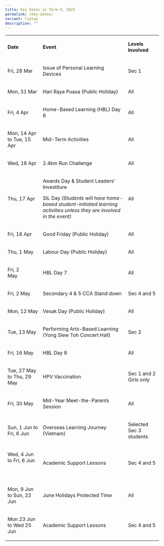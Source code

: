 ```yaml
---
title: Key Dates in Term 4, 2025
permalink: /key-dates/
variant: tiptap
description: ""
---
```

<table style="minWidth: 75px">
<colgroup>
<col>
<col>
<col>
</colgroup>
<tbody>
<tr>
<td rowspan="1" colspan="1">
<p><strong>Date</strong>
</p>
</td>
<td rowspan="1" colspan="1">
<p><strong>Event</strong>
</p>
</td>
<td rowspan="1" colspan="1">
<p><strong>Levels Involved</strong>
</p>
</td>
</tr>
<tr>
<td rowspan="1" colspan="1">
<p>Fri, 28 Mar</p>
</td>
<td rowspan="1" colspan="1">
<p>Issue of Personal Learning Devices</p>
</td>
<td rowspan="1" colspan="1">
<p>Sec 1</p>
</td>
</tr>
<tr>
<td rowspan="1" colspan="1">
<p>Mon, 31 Mar</p>
</td>
<td rowspan="1" colspan="1">
<p>Hari Raya Puasa (Public Holiday)</p>
</td>
<td rowspan="1" colspan="1">
<p>All</p>
</td>
</tr>
<tr>
<td rowspan="1" colspan="1">
<p>Fri, 4 Apr</p>
</td>
<td rowspan="1" colspan="1">
<p>Home-Based Learning (HBL) Day 6</p>
</td>
<td rowspan="1" colspan="1">
<p>All</p>
</td>
</tr>
<tr>
<td rowspan="1" colspan="1">
<p>Mon, 14 Apr to Tue, 15 Apr</p>
</td>
<td rowspan="1" colspan="1">
<p>Mid-Term Activities</p>
</td>
<td rowspan="1" colspan="1">
<p>All</p>
</td>
</tr>
<tr>
<td rowspan="1" colspan="1">
<p>Wed, 16 Apr</p>
</td>
<td rowspan="1" colspan="1">
<p>2.4km Run Challenge</p>
</td>
<td rowspan="1" colspan="1">
<p>All</p>
</td>
</tr>
<tr>
<td rowspan="1" colspan="1">
<p>Thu, 17 Apr</p>
</td>
<td rowspan="1" colspan="1">
<p>Awards Day &amp; Student Leaders’ Investiture</p>
<p>SIL Day <em>(Students will have home-based student-initiated learning activities unless they are involved in the event)</em>
</p>
</td>
<td rowspan="1" colspan="1">
<p>All</p>
</td>
</tr>
<tr>
<td rowspan="1" colspan="1">
<p>Fri, 18 Apr</p>
</td>
<td rowspan="1" colspan="1">
<p>Good Friday (Public Holiday)</p>
</td>
<td rowspan="1" colspan="1">
<p>All</p>
</td>
</tr>
<tr>
<td rowspan="1" colspan="1">
<p>Thu, 1 May</p>
</td>
<td rowspan="1" colspan="1">
<p>Labour Day (Public Holiday)</p>
</td>
<td rowspan="1" colspan="1">
<p>All</p>
</td>
</tr>
<tr>
<td rowspan="1" colspan="1">
<p>Fri, 2 May&nbsp;&nbsp;&nbsp;&nbsp;&nbsp;&nbsp;&nbsp;&nbsp;</p>
</td>
<td rowspan="1" colspan="1">
<p>HBL Day 7</p>
</td>
<td rowspan="1" colspan="1">
<p>All</p>
</td>
</tr>
<tr>
<td rowspan="1" colspan="1">
<p>Fri, 2 May</p>
</td>
<td rowspan="1" colspan="1">
<p>Secondary 4 &amp; 5 CCA Stand down</p>
</td>
<td rowspan="1" colspan="1">
<p>Sec 4 and 5</p>
</td>
</tr>
<tr>
<td rowspan="1" colspan="1">
<p>Mon, 12 May</p>
</td>
<td rowspan="1" colspan="1">
<p>Vesak Day (Public Holiday)</p>
</td>
<td rowspan="1" colspan="1">
<p>All</p>
</td>
</tr>
<tr>
<td rowspan="1" colspan="1">
<p>Tue, 13 May</p>
</td>
<td rowspan="1" colspan="1">
<p>Performing Arts-Based Learning (Yong Siew Toh Concert Hall)</p>
</td>
<td rowspan="1" colspan="1">
<p>Sec 2</p>
</td>
</tr>
<tr>
<td rowspan="1" colspan="1">
<p>Fri, 16 May</p>
</td>
<td rowspan="1" colspan="1">
<p>HBL Day 8</p>
</td>
<td rowspan="1" colspan="1">
<p>All</p>
</td>
</tr>
<tr>
<td rowspan="1" colspan="1">
<p>Tue, 27 May to Thu, 29 May</p>
</td>
<td rowspan="1" colspan="1">
<p>HPV Vaccination</p>
</td>
<td rowspan="1" colspan="1">
<p>Sec 1 and 2 Girls only</p>
</td>
</tr>
<tr>
<td rowspan="1" colspan="1">
<p>Fri, 30 May</p>
</td>
<td rowspan="1" colspan="1">
<p>Mid-Year Meet-the-Parents Session</p>
</td>
<td rowspan="1" colspan="1">
<p>All</p>
</td>
</tr>
<tr>
<td rowspan="1" colspan="1">
<p>Sun, 1 Jun to Fri, 6 Jun</p>
</td>
<td rowspan="1" colspan="1">
<p>Overseas Learning Journey (Vietnam)</p>
</td>
<td rowspan="1" colspan="1">
<p>Selected Sec 3 students</p>
</td>
</tr>
<tr>
<td rowspan="1" colspan="1">
<p>Wed, 4 Jun to Fri, 6 Jun</p>
<p>&nbsp;</p>
</td>
<td rowspan="1" colspan="1">
<p>Academic Support Lessons</p>
</td>
<td rowspan="1" colspan="1">
<p>Sec 4 and 5</p>
</td>
</tr>
<tr>
<td rowspan="1" colspan="1">
<p>Mon, 9 Jun to Sun, 22 Jun</p>
</td>
<td rowspan="1" colspan="1">
<p>June Holidays Protected Time</p>
</td>
<td rowspan="1" colspan="1">
<p>All</p>
</td>
</tr>
<tr>
<td rowspan="1" colspan="1">
<p>Mon 23 Jun to Wed 25 Jun</p>
</td>
<td rowspan="1" colspan="1">
<p>Academic Support Lessons</p>
</td>
<td rowspan="1" colspan="1">
<p>Sec 4 and 5</p>
</td>
</tr>
</tbody>
</table>
<p></p>
<p></p>